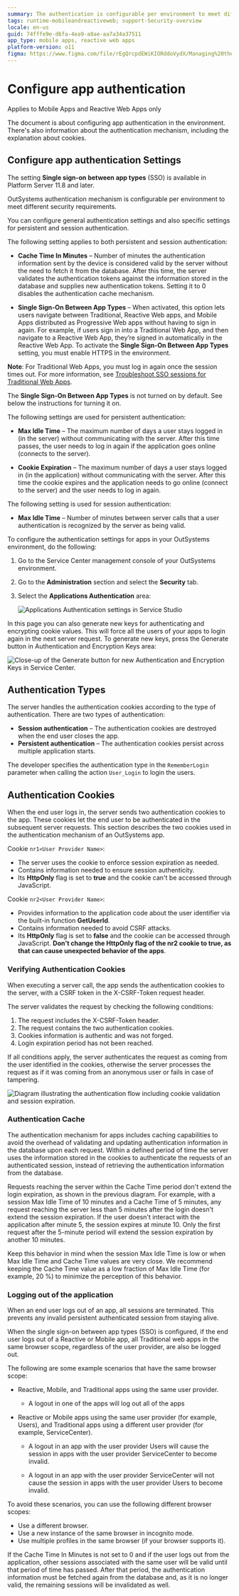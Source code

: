 ```yaml
---
summary: The authentication is configurable per environment to meet different security requirements.
tags: runtime-mobileandreactiveweb; support-Security-overview
locale: en-us
guid: 74fffe9e-d6fa-4ea9-a8ae-aa7a34a37511
app_type: mobile apps, reactive web apps
platform-version: o11
figma: https://www.figma.com/file/rEgQrcpdEWiKIORddoVydX/Managing%20the%20Applications%20Lifecycle?node-id=267:109
---
```


# Configure app authentication

<div class="info" markdown="1">

Applies to Mobile Apps and Reactive Web Apps only

</div>

The document is about configuring app authentication in the environment. There's also information about the authentication mechanism, including the explanation about cookies.

## Configure app authentication Settings

<div class="info" markdown="1">

The setting **Single sign-on between app types** (SSO) is available in Platform Server 11.8 and later.

</div>

OutSystems authentication mechanism is configurable per environment to meet different security requirements.

You can configure general authentication settings and also specific settings for persistent and session authentication.

The following setting applies to both persistent and session authentication:

* **Cache Time In Minutes** – Number of minutes the authentication information sent by the device is considered valid by the server without the need to fetch it from the database. After this time, the server validates the authentication tokens against the information stored in the database and supplies new authentication tokens. Setting it to 0 disables the authentication cache mechanism.

* **Single Sign-On Between App Types** – When activated, this option lets users navigate between Traditional, Reactive Web apps, and Mobile Apps distributed as Progressive Web apps without having to sign in again. For example, if users sign in into a Traditional Web App, and then navigate to a Reactive Web App, they’re signed in automatically in the Reactive Web App. To activate the **Single Sign-On Between App Types** setting, you must enable HTTPS in the environment.

**Note**: For Traditional Web Apps, you must log in again once the session times out. For more information, see [Troubleshoot SSO sessions for Traditional Web Apps](https://success.outsystems.com/support/troubleshooting/application_development/troubleshoot_sso_sessions_for_traditional_web_apps/). 

<div class="info" markdown="1">

The **Single Sign-On Between App Types** is not turned on by default. See below the instructions for turning it on.

</div>

The following settings are used for persistent authentication: 

* **Max Idle Time** – The maximum number of days a user stays logged in (in the server) without communicating with the server. After this time passes, the user needs to log in again if the application goes online (connects to the server).

* **Cookie Expiration** – The maximum number of days a user stays logged in (in the application) without communicating with the server. After this time the cookie expires and the application needs to go online (connect to the server) and the user needs to log in again.

The following setting is used for session authentication:

* **Max Idle Time** – Number of minutes between server calls that a user authentication is recognized by the server as being valid.

To configure the authentication settings for apps in your OutSystems environment, do the following:

1. Go to the Service Center management console of your OutSystems environment.

2. Go to the **Administration** section and select the **Security** tab.

3. Select the **Applications Authentication** area:

    ![Applications Authentication settings in Service Studio](images/configure-app-authentication-sc.png?width=600) 

In this page you can also generate new keys for authenticating and encrypting cookie values. This will force all the users of your apps to login again in the next server request. To generate new keys, press the Generate button in Authentication and Encryption Keys area:

![Close-up of the Generate button for new Authentication and Encryption Keys in Service Center.](images/configure-app-authentication-generate-keys-sc.png "Generate New Authentication and Encryption Keys")

## Authentication Types

The server handles the authentication cookies according to the type of authentication. There are two types of authentication:

* **Session authentication** – The authentication cookies are destroyed when the end user closes the app.
* **Persistent authentication** – The authentication cookies persist across multiple application starts.

The developer specifies the authentication type in the `RememberLogin` parameter when calling the action `User_Login` to login the users.

## Authentication Cookies

When the end user logs in, the server sends two authentication cookies to the app. These cookies let the end user to be authenticated in the subsequent server requests. This section describes the two cookies used in the authentication mechanism of an OutSystems app.

Cookie `nr1<User Provider Name>`:

* The server uses the cookie to enforce session expiration as needed.
* Contains information needed to ensure session authenticity.
* Its **HttpOnly** flag is set to **true** and the cookie can't be accessed through JavaScript.

Cookie `nr2<User Provider Name>`:

* Provides information to the application code about the user identifier via the built-in function **GetUserId**.
* Contains information needed to avoid CSRF attacks.
* Its **HttpOnly** flag is set to **false** and the cookie can be accessed through JavaScript. **Don't change the HttpOnly flag of the nr2 cookie to true, as that can cause unexpected behavior of the apps**. 

### Verifying Authentication Cookies

When executing a server call, the app sends the authentication cookies to the server, with a CSRF token in the X-CSRF-Token request header.

The server validates the request by checking the following conditions:

1. The request includes the X-CSRF-Token header.
2. The request contains the two authentication cookies.
3. Cookies information is authentic and was not forged.
4. Login expiration period has not been reached.

If all conditions apply, the server authenticates the request as coming from the user identified in the cookies, otherwise the server processes the request as if it was coming from an anonymous user or fails in case of tampering.

![Diagram illustrating the authentication flow including cookie validation and session expiration.](images/authentication-1.png "Authentication Flow Diagram")

### Authentication Cache

The authentication mechanism for apps includes caching capabilities to avoid the overhead of validating and updating authentication information in the database upon each request. Within a defined period of time the server uses the information stored in the cookies to authenticate the requests of an authenticated session, instead of retrieving the authentication information from the database. 

Requests reaching the server within the Cache Time period don't extend the login expiration, as shown in the previous diagram. For example, with a session Max Idle Time of 10 minutes and a Cache Time of 5 minutes, any request reaching the server less than 5 minutes after the login doesn't extend the session expiration. If the user doesn't interact with the application after minute 5, the session expires at minute 10. Only the first request after the 5-minute period will extend the session expiration by another 10 minutes.

Keep this behavior in mind when the session Max Idle Time is low or when Max Idle Time and Cache Time values are very close. We recommend keeping the Cache Time value as a low fraction of Max Idle Time (for example, 20 %) to minimize the perception of this behavior.

### Logging out of the application

When an end user logs out of an app, all sessions are terminated. This prevents any invalid persistent authenticated session from staying alive.

When the single sign-on between app types (SSO) is configured, if the end user logs out of a Reactive or Mobile app, all Traditional web apps in the same browser scope, regardless of the user provider, are also be logged out.

The following are some example scenarios that have the same browser scope:

* Reactive, Mobile, and Traditional apps using the same user provider.
    
    * A logout in one of the apps will log out all of the apps

* Reactive or Mobile apps using the same user provider (for example, Users), and Traditional apps using a different user provider (for example, ServiceCenter).
    
    * A logout in an app with the user provider Users will cause the session in apps with the user provider ServiceCenter to become invalid.

    * A logout in an app with the user provider ServiceCenter will not cause the session in apps with the user provider Users to become invalid.

To avoid these scenarios, you can use the following different browser scopes:
    
* Use a different browser.
* Use a new instance of the same browser in incognito mode.
* Use multiple profiles in the same browser (if your browser supports it).

<div class="info" markdown="1">

If the Cache Time In Minutes is not set to 0 and if the user logs out from the application, other sessions associated with the same user will be valid until that period of time has passed. After that period, the authentication information must be fetched again from the database and, as it is no longer valid, the remaining sessions will be invalidated as well.

</div>
